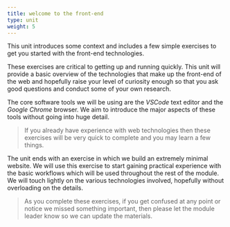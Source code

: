 ```yaml
---
title: welcome to the front-end
type: unit
weight: 5
---
```


This unit introduces some context and includes a few simple exercises to get you started with the front-end technologies.

<!--more-->

These exercises are critical to getting up and running quickly.
This unit will provide a basic overview of the technologies that make up the front-end of the web and hopefully raise your level of curiosity enough so that you ask good questions and conduct some of your own research.

The core software tools we will be using are the *VSCode* text editor and the *Google Chrome* browser.
We aim to introduce the major aspects of these tools without going into huge detail.

> If you already have experience with web technologies then these exercises will be very quick to complete and you may learn a few things.

The unit ends with an exercise in which we build an extremely minimal website.
We will use this exercise to start gaining practical experience with the basic workflows which will be used throughout the rest of the module.
We will touch lightly on the various technologies involved, hopefully without overloading on the details.

> As you complete these exercises, if you get confused at any point or notice we missed something important, then please let the module leader know so we can update the materials.
